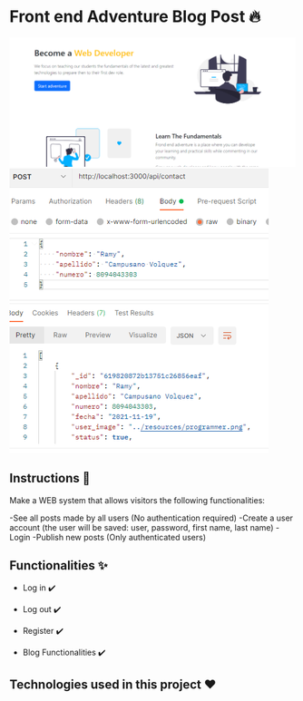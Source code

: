 # Front end Adventure Blog Post  🔥
![index](https://github.com/Daniels-not/Front-End-Adventure-Blog-Post/blob/main/preview.PNG) ![account](https://github.com/Daniels-not/contact-api-itla/blob/main/POST.PNG)

## Instructions 📑

Make a WEB system that allows visitors the following functionalities:

-See all posts made by all users (No authentication required)
-Create a user account (the user will be saved: user, password, first name, last name)
-Login
-Publish new posts (Only authenticated users)

## Functionalities ✨

- Log in ✔️

- Log out ✔️

- Register ✔️

- Blog Functionalities ✔️

## Technologies used in this project ❤️
